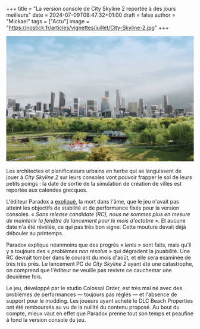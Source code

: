 +++
title = "La version console de City Skyline 2 reportée à des jours meilleurs"
date = 2024-07-09T08:47:32+01:00
draft = false
author = "Mickael"
tags = ["Actu"]
image = "https://nostick.fr/articles/vignettes/juillet/City-Skyline-2.jpg"
+++

![City Skyline 2](City-Skyline-2.jpg "")

Les architectes et planificateurs urbains en herbe qui se languissent de jouer à *City Skyline 2* sur leurs consoles vont pouvoir frapper le sol de leurs petits poings : la  date de sortie de la simulation de création de villes est reportée aux calendes grecques.

L'éditeur Paradox a [expliqué](https://forum.paradoxplaza.com/forum/threads/console-development-status.1694383/), la mort dans l'âme, que le jeu n'avait pas atteint les objectifs de stabilité et de performance fixés pour la version consoles. « *Sans release candidate (RC), nous ne sommes plus en mesure de maintenir la fenêtre de lancement pour le mois d'octobre* ». Et aucune date n'a été révélée, ce qui pas très bon signe. Cette mouture devait déjà débouler au printemps.

Paradox explique néanmoins que des progrès « *lents* » sont faits, mais qu'il y a toujours des « *problèmes non résolus* » qui dégradent la jouabilité. Une RC devrait tomber dans le courant du mois d'août, et elle sera examinée de très très près. Le lancement PC de *City Skyline 2* ayant été une catastrophe, on comprend que l'éditeur ne veuille pas revivre ce cauchemar une deuxième fois.

Le jeu, développé par le studio Colossal Order, est très mal né avec des problèmes de performances — toujours pas réglés — et l'absence de support pour le modding. Les joueurs ayant acheté le DLC Beach Properties ont été remboursés au vu de la nullité du contenu proposé. Au bout du compte, mieux vaut en effet que Paradox prenne tout son temps et peaufine à fond la version console du jeu.